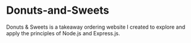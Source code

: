 # Donuts-and-Sweets
Donuts &amp; Sweets is a takeaway ordering website I created to explore and apply the principles of Node.js and Express.js.

